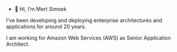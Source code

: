 - 👋 Hi, I’m Mert Simsek

I've been developing and deploying enterprise architectures and applications for around 20 years.

I am working for Amazon Web Services (AWS) as Senior Application Architect.

